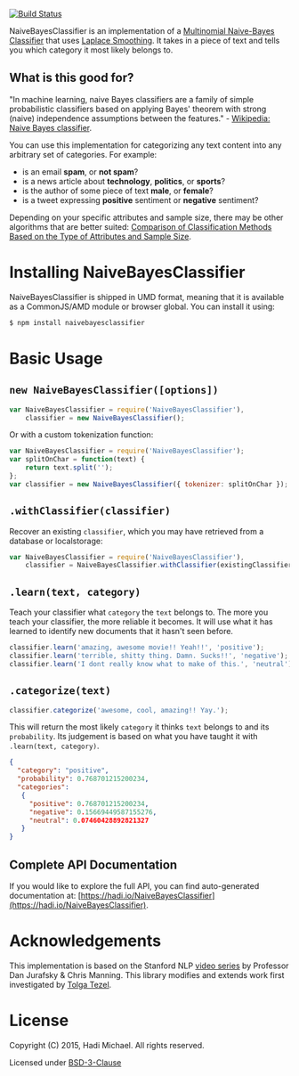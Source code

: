 [![Build Status](https://img.shields.io/travis/hadimichael/NaiveBayesClassifier/master.svg?style=flat)](https://travis-ci.org/hadimichael/NaiveBayesClassifier)

NaiveBayesClassifier is an implementation of a [Multinomial Naive-Bayes Classifier](http://en.wikipedia.org/wiki/Naive_Bayes_classifier#Multinomial_naive_Bayes) that uses [Laplace Smoothing](http://en.wikipedia.org/wiki/Additive_smoothing). It takes in a piece of text and tells you which category it most likely belongs to.

## What is this good for?

"In machine learning, naive Bayes classifiers are a family of simple probabilistic classifiers based on applying Bayes' theorem with strong (naive) independence assumptions between the features." - [Wikipedia: Naive Bayes classifier](http://en.wikipedia.org/wiki/Naive_Bayes_classifier).

You can use this implementation for categorizing any text content into any arbitrary set of categories. For example:

- is an email **spam**, or **not spam**?
- is a news article about **technology**, **politics**, or **sports**?
- is the author of some piece of text **male**, or **female**?
- is a tweet expressing **positive** sentiment or **negative** sentiment?

Depending on your specific attributes and sample size, there may be other algorithms that are better suited: [Comparison of Classification Methods Based on the Type of Attributes and Sample Size](http://www4.ncsu.edu/~arezaei2/paper/JCIT4-184028_Camera%20Ready.pdf).

# Installing NaiveBayesClassifier

NaiveBayesClassifier is shipped in UMD format, meaning that it is available as a CommonJS/AMD module or browser global. You can install it using:

```bash
$ npm install naivebayesclassifier
```

# Basic Usage

## `new NaiveBayesClassifier([options])`

```js
var NaiveBayesClassifier = require('NaiveBayesClassifier'),
	classifier = new NaiveBayesClassifier();
```

Or with a custom tokenization function:

```js
var NaiveBayesClassifier = require('NaiveBayesClassifier');
var splitOnChar = function(text) { 
	return text.split('');
};
var classifier = new NaiveBayesClassifier({ tokenizer: splitOnChar });
```

## `.withClassifier(classifier)`

Recover an existing `classifier`, which you may have retrieved from a database or localstorage:

```js
var NaiveBayesClassifier = require('NaiveBayesClassifier'),
	classifier = NaiveBayesClassifier.withClassifier(existingClassifier);
```

## `.learn(text, category)`

Teach your classifier what `category` the `text` belongs to. The more you teach your classifier, the more reliable it becomes. It will use what it has learned to identify new documents that it hasn't seen before.

```js
classifier.learn('amazing, awesome movie!! Yeah!!', 'positive');
classifier.learn('terrible, shitty thing. Damn. Sucks!!', 'negative');
classifier.learn('I dont really know what to make of this.', 'neutral');
```

## `.categorize(text)`

```js
classifier.categorize('awesome, cool, amazing!! Yay.');
```

This will return the most likely `category` it thinks `text` belongs to and its `probability`. Its judgement is based on what you have taught it with `.learn(text, category)`.

```json
{ 
  "category": "positive",
  "probability": 0.768701215200234,
  "categories":
   { 
     "positive": 0.768701215200234,
     "negative": 0.15669449587155276,
     "neutral": 0.07460428892821327
   } 
}
```

## Complete API Documentation

If you would like to explore the full API, you can find auto-generated documentation at: [https://hadi.io/NaiveBayesClassifier](https://hadi.io/NaiveBayesClassifier).

# Acknowledgements

This implementation is based on the Stanford NLP [video series](https://www.youtube.com/watch?v=c3fnHA6yLeY) by Professor Dan Jurafsky & Chris Manning. This library modifies and extends work first investigated by [Tolga Tezel](https://twitter.com/tolga_tezel).

# License

Copyright (C) 2015, Hadi Michael. All rights reserved.

Licensed under [BSD-3-Clause](LICENSE)
